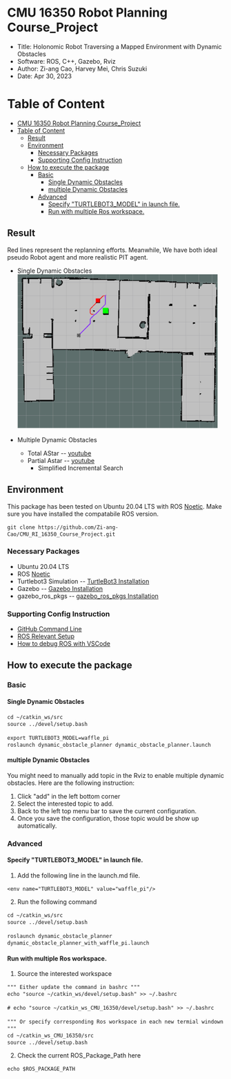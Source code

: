 # CMU 16350 Robot Planning Course_Project
* Title: Holonomic Robot Traversing a Mapped Environment with Dynamic Obstacles  
* Software: ROS, C++, Gazebo, Rviz  
* Author: Zi-ang Cao, Harvey Mei, Chris Suzuki  
* Date: Apr 30, 2023

# Table of Content
- [CMU 16350 Robot Planning Course\_Project](#cmu-16350-robot-planning-course_project)
- [Table of Content](#table-of-content)
  - [Result](#result)
  - [Environment](#environment)
    - [Necessary Packages](#necessary-packages)
    - [Supporting Config Instruction](#supporting-config-instruction)
  - [How to execute the package](#how-to-execute-the-package)
    - [Basic](#basic)
      - [Single Dynamic Obstacles](#single-dynamic-obstacles)
      - [multiple Dynamic Obstacles](#multiple-dynamic-obstacles)
    - [Advanced](#advanced)
      - [Specify "TURTLEBOT3\_MODEL" in launch file.](#specify-turtlebot3_model-in-launch-file)
      - [Run with multiple Ros workspace.](#run-with-multiple-ros-workspace)


## Result
Red lines represent the replanning efforts. Meanwhile, We have both ideal pseudo Robot agent and more realistic PIT agent.  

* Single Dynamic Obstacles  
  <img src="/Support/result.png" title="Partial Re-Planning">

* Multiple Dynamic Obstacles
  - Total AStar -- [youtube](https://www.youtube.com/watch?v=cTupE73wB80)
  - Partial Astar -- [youtube](https://www.youtube.com/watch?v=e3G6Rci00EY)
    + Simplified Incremental Search


## Environment
This package has been tested on Ubuntu 20.04 LTS with ROS [Noetic](http://wiki.ros.org/noetic). Make sure you have installed the compatabile ROS version. 

```Shell
git clone https://github.com/Zi-ang-Cao/CMU_RI_16350_Course_Project.git
```

### Necessary Packages
* Ubuntu 20.04 LTS
* ROS [Noetic](http://wiki.ros.org/noetic)
* Turtlebot3 Simulation -- [TurtleBot3 Installation](https://emanual.robotis.com/docs/en/platform/turtlebot3/quick-start/) 
* Gazebo -- [Gazebo Installation](https://classic.gazebosim.org/tutorials?tut=ros_overview)
* gazebo_ros_pkgs -- [gazebo_ros_pkgs Installation](https://classic.gazebosim.org/tutorials?tut=ros_installing&cat=connect_ros)

### Supporting Config Instruction
* [GitHub Command Line](https://github.com/Zi-ang-Cao/CMU_RI_16350_Course_Project/blob/main/Support/GitHub%20Command%20Line.md)
* [ROS Relevant Setup](https://github.com/Zi-ang-Cao/CMU_RI_16350_Course_Project/blob/main/Support/ROS%20Relevant%20Setup.md)
* [How to debug ROS with VSCode](https://github.com/ms-iot/vscode-ros/blob/master/doc/debug-support.md)



## How to execute the package
### Basic
#### Single Dynamic Obstacles
```Shell
cd ~/catkin_ws/src
source ../devel/setup.bash

export TURTLEBOT3_MODEL=waffle_pi
roslaunch dynamic_obstacle_planner dynamic_obstacle_planner.launch
```

#### multiple Dynamic Obstacles
You might need to manually add topic in the Rviz to enable multiple dynamic obstacles. Here are the following instruction:
1. Click "add" in the left bottom corner
2. Select the interested topic to add.
3. Back to the left top menu bar to save the current configuration.
4. Once you save the configuration, those topic would be show up automatically.


### Advanced

#### Specify "TURTLEBOT3_MODEL" in launch file.
1. Add the following line in the launch.md file.
```Shell
<env name="TURTLEBOT3_MODEL" value="waffle_pi"/>
```

2. Run the following command
```Shell
cd ~/catkin_ws/src
source ../devel/setup.bash

roslaunch dynamic_obstacle_planner dynamic_obstacle_planner_with_waffle_pi.launch
```

#### Run with multiple Ros workspace.
1. Source the interested workspace
```Shell
""" Either update the command in bashrc """
echo "source ~/catkin_ws/devel/setup.bash" >> ~/.bashrc

# echo "source ~/catkin_ws_CMU_16350/devel/setup.bash" >> ~/.bashrc

""" Or specify corresponding Ros workspace in each new termial windown """
cd ~/catkin_ws_CMU_16350/src
source ../devel/setup.bash
```

2. Check the current ROS_Package_Path here
```Shell
echo $ROS_PACKAGE_PATH
```
